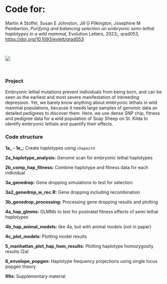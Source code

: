 # Code for:

Martin A Stoffel, Susan E Johnston, Jill G Pilkington, Josephine M Pemberton, *Purifying and balancing selection on embryonic semi-lethal haplotypes in a wild mammal*, Evolution Letters, 2023;, qrad053, https://doi.org/10.1093/evlett/qrad053

</br>

![](pics/IMG_3247.jpg)

</br>

### Project
Embryonic lethal mutations prevent individuals from being born, and can be seen as the earliest and most severe manifestation of inbreeding depression. Yet, we barely know anything about embryonic lethals in wild mammal populations, because it needs large samples of genomic data an detailed pedigrees to discover them. Here, we use dense SNP chip, fitness and pedigree data for a wild population of Soay Sheep on St. Kilda to identify embryonic lethals and quantify their effects.

### Code structure

**1a_ - 1e_:** Create haplotypes using `shapeit4`

**2a_haplotype_analysis:** Genome scan for embryonic lethal haplotypes

**2b_comp_hap_fitness:**  Combine haplotype and fitness data for each individual

**3a_genedrop:** Gene dropping simulations to test for selection 

**3a2_genedrop_w_rec.R:** Gene dropping including recombination

**3b_genedrop_processing:** Processing gene dropping results and plotting

**4a_hap_glmms:** GLMMs to test for postnatal fitness effects of semi-lethal haplotypes

**4b_hap_animal_models:** like 4a, but with animal models (not in paper)

**4c_plot_models:** Plotting model results

**5_manhattan_plot_hap_hom_results:** Plotting haplotype homozygosity results (2a)

**6_envelope_popgen:** Haplotype frequency projections using single locus popgen theory

**99s:** Supplementary material
